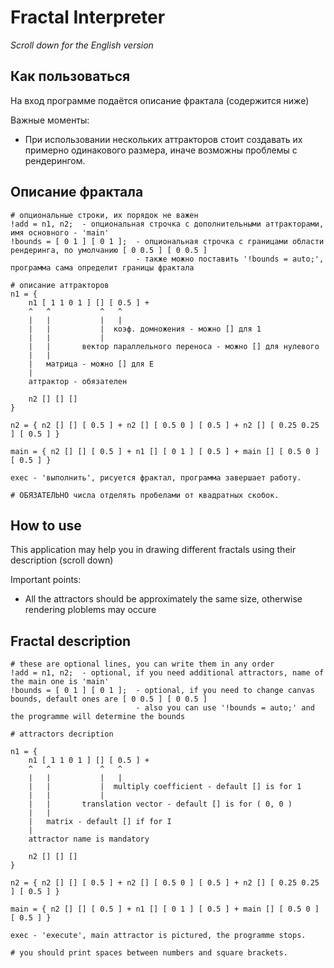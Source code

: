 # Fractal Interpreter
*Scroll down for the English version*
## Как пользоваться
На вход программе подаётся описание фрактала (содержится ниже)

Важные моменты:
  - При использовании нескольких аттракторов стоит создавать их примерно одинакового размера, иначе возможны проблемы с рендерингом.
## Описание фрактала
```
# опциональные строки, их порядок не важен
!add = n1, n2;  - опциональная строчка с дополнительными аттракторами, имя основного - 'main'
!bounds = [ 0 1 ] [ 0 1 ];  - опциональная строчка с границами области рендеринга, по умолчанию [ 0 0.5 ] [ 0 0.5 ]
                            - также можно поставить '!bounds = auto;', программа сама определит границы фрактала

# описание аттракторов
n1 = {
    n1 [ 1 1 0 1 ] [] [ 0.5 ] + 
    ^   ^           ^   ^
    |   |           |   |
    |   |           |  коэф. домножения - можно [] для 1
    |   |           |
    |   |       вектор параллельного переноса - можно [] для нулевого
    |   |
    |   матрица - можно [] для E
    |
    аттрактор - обязателен

    n2 [] [] []
}

n2 = { n2 [] [] [ 0.5 ] + n2 [] [ 0.5 0 ] [ 0.5 ] + n2 [] [ 0.25 0.25 ] [ 0.5 ] }

main = { n2 [] [] [ 0.5 ] + n1 [] [ 0 1 ] [ 0.5 ] + main [] [ 0.5 0 ] [ 0.5 ] }

exec - 'выполнить', рисуется фрактал, программа завершает работу.

# ОБЯЗАТЕЛЬНО числа отделять пробелами от квадратных скобок.
```
## How to use
This application may help you in drawing different fractals using their description (scroll down)

Important points:
  - All the attractors should be approximately the same size, otherwise rendering ploblems may occure
## Fractal description
```
# these are optional lines, you can write them in any order
!add = n1, n2;  - optional, if you need additional attractors, name of the main one is 'main'
!bounds = [ 0 1 ] [ 0 1 ];  - optional, if you need to change canvas bounds, default ones are [ 0 0.5 ] [ 0 0.5 ]
                            - also you can use '!bounds = auto;' and the programme will determine the bounds

# attractors decription

n1 = {
    n1 [ 1 1 0 1 ] [] [ 0.5 ] + 
    ^   ^           ^   ^
    |   |           |   |
    |   |           |  multiply coefficient - default [] is for 1
    |   |           |
    |   |       translation vector - default [] is for ( 0, 0 )
    |   |
    |   matrix - default [] if for I
    |
    attractor name is mandatory

    n2 [] [] []
}

n2 = { n2 [] [] [ 0.5 ] + n2 [] [ 0.5 0 ] [ 0.5 ] + n2 [] [ 0.25 0.25 ] [ 0.5 ] }

main = { n2 [] [] [ 0.5 ] + n1 [] [ 0 1 ] [ 0.5 ] + main [] [ 0.5 0 ] [ 0.5 ] }

exec - 'execute', main attractor is pictured, the programme stops.

# you should print spaces between numbers and square brackets.
```
